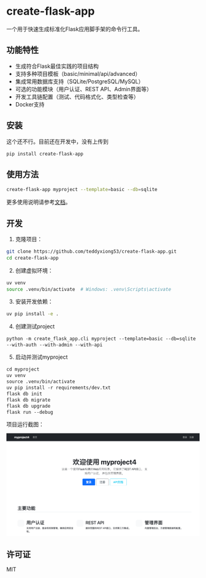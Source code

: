 # create-flask-app

一个用于快速生成标准化Flask应用脚手架的命令行工具。

## 功能特性

- 生成符合Flask最佳实践的项目结构
- 支持多种项目模板（basic/minimal/api/advanced）
- 集成常用数据库支持（SQLite/PostgreSQL/MySQL）
- 可选的功能模块（用户认证、REST API、Admin界面等）
- 开发工具链配置（测试、代码格式化、类型检查等）
- Docker支持

## 安装

这个还不行。目前还在开发中，没有上传到


```bash
pip install create-flask-app
```

## 使用方法

```bash
create-flask-app myproject --template=basic --db=sqlite
```

更多使用说明请参考[文档](docs/README.md)。

## 开发

1. 克隆项目：

```bash
git clone https://github.com/teddyxiong53/create-flask-app.git
cd create-flask-app
```

2. 创建虚拟环境：

```bash
uv venv
source .venv/bin/activate  # Windows: .venv\Scripts\activate
```

3. 安装开发依赖：

```bash
uv pip install -e .
```

4. 创建测试project

```
python -m create_flask_app.cli myproject --template=basic --db=sqlite --with-auth --with-admin --with-api
```

5. 启动并测试myproject

```
cd myproject
uv venv
source .venv/bin/activate
uv pip install -r requirements/dev.txt
flask db init
flask db migrate
flask db upgrade
flask run --debug
```

项目运行截图：

![image-20250525120940776](images/image-20250525120940776.png)

## 许可证

MIT